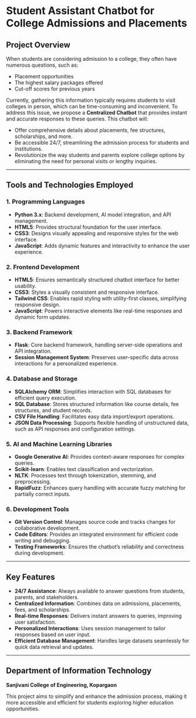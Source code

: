 # Student Assistant Chatbot for College Admissions and Placements

## Project Overview
When students are considering admission to a college, they often have numerous questions, such as:
- Placement opportunities
- The highest salary packages offered
- Cut-off scores for previous years

Currently, gathering this information typically requires students to visit colleges in person, which can be time-consuming and inconvenient. To address this issue, we propose a **Centralized Chatbot** that provides instant and accurate responses to these queries. This chatbot will:

- Offer comprehensive details about placements, fee structures, scholarships, and more.
- Be accessible 24/7, streamlining the admission process for students and institutions.
- Revolutionize the way students and parents explore college options by eliminating the need for personal visits or lengthy inquiries.

---

## Tools and Technologies Employed

### 1. **Programming Languages**
- **Python 3.x**: Backend development, AI model integration, and API management.
- **HTML5**: Provides structural foundation for the user interface.
- **CSS3**: Designs visually appealing and responsive styles for the web interface.
- **JavaScript**: Adds dynamic features and interactivity to enhance the user experience.

### 2. **Frontend Development**
- **HTML5**: Ensures semantically structured chatbot interface for better usability.
- **CSS3**: Styles a visually consistent and responsive interface.
- **Tailwind CSS**: Enables rapid styling with utility-first classes, simplifying responsive design.
- **JavaScript**: Powers interactive elements like real-time responses and dynamic form updates.

### 3. **Backend Framework**
- **Flask**: Core backend framework, handling server-side operations and API integration.
- **Session Management System**: Preserves user-specific data across interactions for a personalized experience.

### 4. **Database and Storage**
- **SQLAlchemy ORM**: Simplifies interaction with SQL databases for efficient query execution.
- **SQL Database**: Stores structured information like course details, fee structures, and student records.
- **CSV File Handling**: Facilitates easy data import/export operations.
- **JSON Data Processing**: Supports flexible handling of unstructured data, such as API responses and configuration settings.

### 5. **AI and Machine Learning Libraries**
- **Google Generative AI**: Provides context-aware responses for complex queries.
- **Scikit-learn**: Enables text classification and vectorization.
- **NLTK**: Processes text through tokenization, stemming, and preprocessing.
- **RapidFuzz**: Enhances query handling with accurate fuzzy matching for partially correct inputs.

### 6. **Development Tools**
- **Git Version Control**: Manages source code and tracks changes for collaborative development.
- **Code Editors**: Provides an integrated environment for efficient code writing and debugging.
- **Testing Frameworks**: Ensures the chatbot’s reliability and correctness during development.

---

## Key Features
- **24/7 Assistance**: Always available to answer questions from students, parents, and stakeholders.
- **Centralized Information**: Combines data on admissions, placements, fees, and scholarships.
- **Real-time Responses**: Delivers instant answers to queries, improving user satisfaction.
- **Personalized Interactions**: Uses session management to tailor responses based on user input.
- **Efficient Database Management**: Handles large datasets seamlessly for quick data retrieval and updates.

---

## Department of Information Technology  
**Sanjivani College of Engineering, Kopargaon**

This project aims to simplify and enhance the admission process, making it more accessible and efficient for students exploring higher education opportunities.

